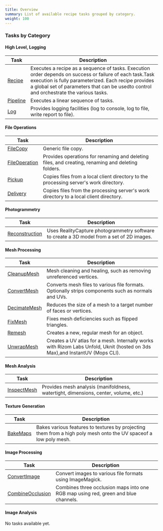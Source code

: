 ```yaml
---
title: Overview
summary: List of available recipe tasks grouped by category.
weight: 100
---
```


### Tasks by Category

#### High Level, Logging

| Task                          | Description                                                                                                                                                                                                                                               |
|-------------------------------|-----------------------------------------------------------------------------------------------------------------------------------------------------------------------------------------------------------------------------------------------------------|
| [Recipe](../recipe)     | Executes a recipe as a sequence of tasks. Execution order depends on success or failure of each task.Task execution is fully parameterized. Each recipe provides a global set of parameters that can be usedto control and orchestrate the various tasks. |
| [Pipeline](../pipeline) | Executes a linear sequence of tasks.                                                                                                                                                                                                                      |
| [Log](../log)           | Provides logging facilities (log to console, log to file, write report to file).                                                                                                                                                                          |

#### File Operations

| Task                                    | Description                                                                                       |
|-----------------------------------------|---------------------------------------------------------------------------------------------------|
| [FileCopy](../file-copy)           | Generic file copy.                                                                                |
| [FileOperation](../file-operation) | Provides operations for renaming and deleting files, and creating, renaming and deleting folders. |
| [Pickup](../pickup)               | Copies files from a local client directory to the processing server's work directory.             |
| [Delivery](../delivery)           | Copies files from the processing server's work directory to a local client directory.             |

#### Photogrammetry

| Task                                      | Description                                                                                      |
|-------------------------------------------|--------------------------------------------------------------------------------------------------|
| [Reconstruction](../reconstruction) | Uses RealityCapture photogrammetry software to create a 3D model from a set of 2D images.        |

#### Mesh Processing

| Task                                  | Description                                                                                                                 |
|---------------------------------------|-----------------------------------------------------------------------------------------------------------------------------|
| [CleanupMesh](../cleanup-mesh)   | Mesh cleaning and healing, such as removing unreferenced vertices.                                                          |
| [ConvertMesh](../convert-mesh)   | Converts mesh files to various file formats. Optionally strips components such as normals and UVs.                          |
| [DecimateMesh](../decimate-mesh) | Reduces the size of a mesh to a target number of faces or vertices.                                                         |
| [FixMesh](../fix-mesh)           | Fixes mesh deficiencies such as flipped triangles.                                                                          |
| [Remesh](../remesh)             | Creates a new, regular mesh for an object.                                                                                  |
| [UnwrapMesh](../unwrap-mesh)     | Creates a UV atlas for a mesh. Internally works with Rizom Labs Unfold, Uknit (hosted on 3ds Max),and InstantUV (Mops CLI). |

#### Mesh Analysis

| Task                                | Description                                                                         |
|-------------------------------------|-------------------------------------------------------------------------------------|
| [InspectMesh](../inspect-mesh) | Provides mesh analysis (manifoldness, watertight, dimensions, center, volume, etc.) |

#### Texture Generation

| Task                          | Description                                                                                                      |
|-------------------------------|------------------------------------------------------------------------------------------------------------------|
| [BakeMaps](../bake-maps) | Bakes various features to textures by projecting them from a high poly mesh onto the UV spaceof a low poly mesh. |

#### Image Processing

| Task                                          | Description                                                                        |
|-----------------------------------------------|------------------------------------------------------------------------------------|
| [ConvertImage](../convert-image)         | Convert images to various file formats using ImageMagick.                          |
| [CombineOcclusion](../combine-occlusion) | Combines three occlusion maps into one RGB map using red, green and blue channels. |

#### Image Analysis

No tasks available yet.